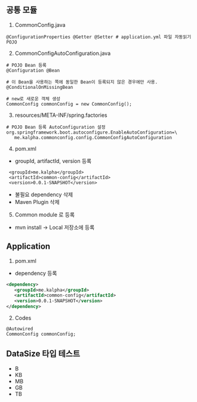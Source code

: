 ## 공통 모듈
1. CommonConfig.java
```text
@ConfigurationProperties @Getter @Setter # application.yml 파일 자동읽기 POJO
```
2. CommonConfigAutoConfiguration.java
```text   
# POJO Bean 등록
@Configuration @Bean 

# 이 Bean을 사용하는 쪽에 동일한 Bean이 등록되지 않은 경우에만 사용.
@ConditionalOnMissingBean

# new로 새로운 객체 생성
CommonConfig commonConfig = new CommonConfig();
```
3. resources/META-INF/spring.factories
```properties
# POJO Bean 등록 AutoConfiguration 설정
org.springframework.boot.autoconfigure.EnableAutoConfiguration=\
   me.kalpha.commonconfig.config.CommonConfigAutoConfiguration
```
4. pom.xml
* groupId, artifactId, version 등록
```text
 <groupId>me.kalpha</groupId>
 <artifactId>common-config</artifactId>
 <version>0.0.1-SNAPSHOT</version>
```
* 불필요 dependency 삭제
* Maven Plugin 삭제
5. Common module 로 등록
* mvn install -> Local 저장소에 등록

## Application
1. pom.xml
* dependency 등록
```xml
<dependency>
   <groupId>me.kalpha</groupId>
   <artifactId>common-config</artifactId>
   <version>0.0.1-SNAPSHOT</version>
</dependency>
```   
2. Codes
```text
@Autowired
CommonConfig commonConfig;
```

## DataSize 타입 테스트
* B 
* KB
* MB
* GB
* TB